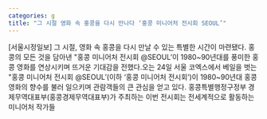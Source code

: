 ```yaml
---
categories: g
title: "그 시절 영화 속 홍콩을 다시 만나다 ‘홍콩 미니어처 전시회 SEOUL’"
---
```

[서울시정일보] 그 시절, 영화 속 홍콩을 다시 만날 수 있는 특별한 시간이 마련됐다. 홍콩의 모든 것을 담아낸 "홍콩 미니어처 전시회 @SEOUL’이 1980~90년대를 풍미한 홍콩 영화를 연상시키며 뜨거운 기대감을 전했다.오는 24일 서울 코엑스에서 베일을 벗는 "홍콩 미니어처 전시회 @SEOUL’(이하 ‘홍콩 미니어처 전시회’)이 1980~90년대 홍콩 영화의 향수를 불러 일으키며 관람객들의 큰 관심을 얻고 있다. 홍콩특별행정구정부 경제무역대표부(홍콩경제무역대표부)가 주최하는 이번 전시회는 전세계적으로 활동하는 미니어처 작가들